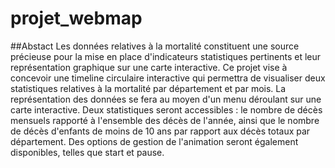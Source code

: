 # projet_webmap

##Abstact
Les données relatives à la mortalité constituent une source précieuse pour la mise en place d'indicateurs statistiques pertinents et leur représentation graphique sur une carte interactive. Ce projet vise à concevoir une timeline circulaire interactive qui permettra de visualiser deux statistiques relatives à la mortalité par département et par mois. La représentation des données se fera au moyen d'un menu déroulant sur une carte interactive. Deux statistiques seront accessibles : le nombre de décès mensuels rapporté à l'ensemble des décès de l'année, ainsi que le nombre de décès d'enfants de moins de 10 ans par rapport aux décès totaux par département. Des options de gestion de l'animation seront également disponibles, telles que start et pause.
